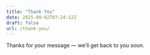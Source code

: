 ```yaml
---
title: "Thank You"
date: 2025-09-02T07:24:12Z
draft: false
url: /thank-you/
---
```

Thanks for your message — we’ll get back to you soon.